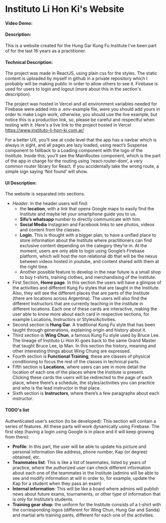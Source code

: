 # Instituto Li Hon Ki's Website

#### Video Demo:  <URL HERE>

#### Description:
This is a website created for the Hung Gar Kung Fu Institute I've been part of for the last 16 years as a practitioner.

#### Technical Description:
The project was made in ReactJS, using plain css for the styles.
The static content is uploaded by myself in github in a private repository which I probably will be making public in order to allow others to see it.
Firebase is used for users to login and logout (more about this in the section's description).

The project was hosted in Vercel and all environment variables needed for Firebase were added into a .env-example file, were you should add yours in order to make Login work, otherwise, you should use the live example, but notice this is a production link, so, please be careful and respectful when testing with it.
Here's a live link to the project hosted in Vercel https://www.instituto-li-hon-ki.com.ar/

For a better UX, you’ll see at code level that the app has a navbar which is always in sight, and all pages are lazy loaded, using react’s Suspense component to fallback to a Loading component with the logo of the Institute.
Inside this, you’ll see the MainRoutes component, which is the part of the app in charge for the routing using ‘react-router-dom’, a very common router library for React. If you accidentally take the wrong route, a simple sign saying ‘Not found’ will show.

#### UI Description:
The website is separated into sections.
- *Header*. In the header users will find:
  - the **location**, with a link that opens Google maps to easily find the Institute and maybe let your smartphone guide you to us.
  - **Sifu’s whatsapp** number to directly communicate with him.
  - **Social Media** Instagram and Facebook links to see photos, videos and content from the classes.
  - **Login**. This is thought with a bigger plan, to have a unified place to store information about the Institute where practitioners can find exclusive content depending on the category they’re in. At the moment, users are only able to login using Google’s Firebase platform, which will host the non relational db that will be the nexus between videos hosted in youtube, and content shared with them at the right time.
  - Another possible feature to develop in the near future is a small shop to buy t-shirts, training clothes, and merchandising of the Institute.
- First Section, **Home page**. In this section the users will have a glimpse of the activities and different Kung Fu styles that are taught in the Institute. Also, they will see the different places that are parts of the Institute (there are locations across Argentina). The users will also find the different Instructors that are currently teaching in the institute in different locations.
Each one of these cards are interactive, making the user able to know more about each card in respective sections, for example Locations, Instructors or Styles/Activities.
- Second section is **Hung Gar**. A traditional Kung Fu style that has been taught through generations, explaining origin and history about it.
- Third section is **Wing Chun**, a famous Kung Fu style used by Bruce Lee. The lineage of Instituto Li Hon Ki goes back to the same Grand Master that taught Bruce Lee, Ip Man. In this section the history, meaning and other interesting things about Wing Chung are expressed.
- Fourth section is **Functional Training**, these are classes of physical conditioning to focus the rest of the classes in technical parts.
- Fifth section is **Locations**, where users can see in more detail the location of each one of the places where the Institute is present. Clicking these cards the users will be redirected to the page of each place, where there’s a schedule, the styles/activities you can practice and who is the lead instructor in that place.
- Sixth section is **Instructors**, where there’s a few paragraphs about each instructor.

#### TODO's list
Authenticated user’s section (to be developed): This section will contain a series of features. All these parts will work dynamically using Firebase. The first step (having a login using Google is in place and it will keep growing from there):
- **Profile**: In this part, the user will be able to update his picture and personal information like address, phone number, Kap (or degree) obtained, etc.
- **Teammates list**: This is like a list of teammates, listed by years of practice, where the authorized user can check different information about each one of the teammates in the Institute (admins will be able to see and modify information at will in order to, for example, update the Kap for a student when they pass an exam)
- **Internal information**: This will be like a board where admins will publish news about future exams, tournaments, or other type of information that is only for Institute’s students.
- **Training gear shop**: the uniform for the Institute consists of a t-shirt with the corresponding logos (different for Wing Chun, Hung Gar and Sanda) and martial arts training pants, different for each one of the activities.
